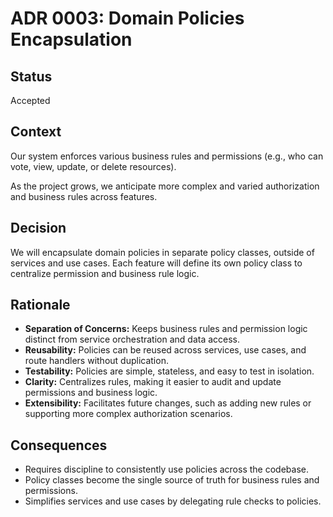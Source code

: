# ADR 0003: Domain Policies Encapsulation

## Status

Accepted

## Context

Our system enforces various business rules and permissions (e.g., who can vote, view, update, or delete resources).

As the project grows, we anticipate more complex and varied authorization and business rules across features.

## Decision

We will encapsulate domain policies in separate policy classes, outside of services and use cases. Each feature will define its own policy class to centralize permission and business rule logic.

## Rationale

- **Separation of Concerns:** Keeps business rules and permission logic distinct from service orchestration and data access.
- **Reusability:** Policies can be reused across services, use cases, and route handlers without duplication.
- **Testability:** Policies are simple, stateless, and easy to test in isolation.
- **Clarity:** Centralizes rules, making it easier to audit and update permissions and business logic.
- **Extensibility:** Facilitates future changes, such as adding new rules or supporting more complex authorization scenarios.

## Consequences

- Requires discipline to consistently use policies across the codebase.
- Policy classes become the single source of truth for business rules and permissions.
- Simplifies services and use cases by delegating rule checks to policies.
